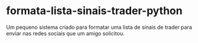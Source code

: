 # formata-lista-sinais-trader-python
Um pequeno sistema criado para formatar uma lista de sinais de trader para enviar nas redes sociais que um amigo solicitou.
